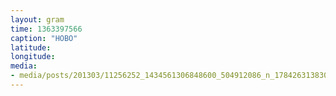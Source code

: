 ```yaml
---
layout: gram
time: 1363397566
caption: "HOBO"
latitude: 
longitude: 
media:
- media/posts/201303/11256252_1434561306848600_504912086_n_17842631383000351.jpg
---
```

